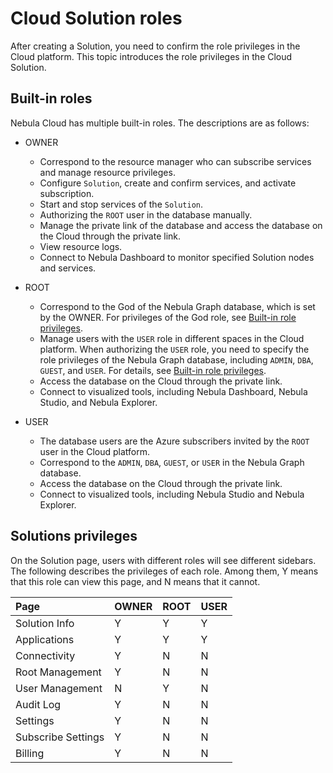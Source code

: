 # Cloud Solution roles

After creating a Solution, you need to confirm the role privileges in the Cloud platform. This topic introduces the role privileges in the Cloud Solution.

## Built-in roles

Nebula Cloud has multiple built-in roles. The descriptions are as follows:

- OWNER  
  - Correspond to the resource manager who can subscribe services and manage resource privileges.
  - Configure `Solution`, create and confirm services, and activate subscription.
  - Start and stop services of the `Solution`.
  - Authorizing the `ROOT` user in the database manually.
  - Manage the private link of the database and access the database on the Cloud through the private link.
  - View resource logs.
  - Connect to Nebula Dashboard to monitor specified Solution nodes and services.

- ROOT
  - Correspond to the God of the Nebula Graph database, which is set by the OWNER. For privileges of the God role, see [Built-in role privileges](../7.data-security/1.authentication/3.role-list.md).
  - Manage users with the `USER` role in different spaces in the Cloud platform. When authorizing the `USER` role, you need to specify the role privileges of the Nebula Graph database, including `ADMIN`, `DBA`, `GUEST`, and `USER`. For details, see [Built-in role privileges](../7.data-security/1.authentication/3.role-list.md).
  - Access the database on the Cloud through the private link.
  - Connect to visualized tools, including Nebula Dashboard, Nebula Studio, and Nebula Explorer.

- USER
  - The database users are the Azure subscribers invited by the `ROOT` user in the Cloud platform.
  - Correspond to the `ADMIN`, `DBA`, `GUEST`, or `USER` in the Nebula Graph database.
  - Access the database on the Cloud through the private link.
  - Connect to visualized tools, including Nebula Studio and Nebula Explorer.

## Solutions privileges

On the Solution page, users with different roles will see different sidebars. The following describes the privileges of each role. Among them, Y means that this role can view this page, and N means that it cannot.

|Page|OWNER|ROOT|USER|
|:---|:---|:---|:---|
|Solution Info|Y|Y|Y|
|Applications|Y|Y|Y|
|Connectivity|Y|N|N|a
|Root Management|Y|N|N|
|User Management|N|Y|N|
|Audit Log|Y|N|N|
|Settings|Y|N|N|
|Subscribe Settings|Y|N|N|
|Billing|Y|N|N|
